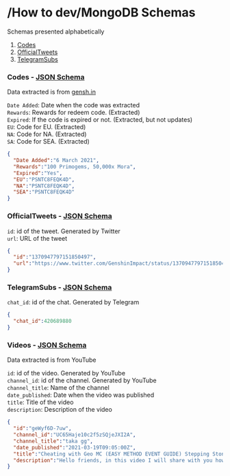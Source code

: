 # /How to dev/MongoDB Schemas

Schemas presented alphabetically

1. [Codes](#Codes)
2. [OfficialTweets](#OfficialTweets)
3. [TelegramSubs](#TelegramSubs)

### Codes - [JSON Schema](codes.schema.json)

Data extracted is from [gensh.in](https://www.gensh.in/events/promotion-codes)

`Date Added`: Date when the code was extracted<br>
`Rewards`: Rewards for redeem code. (Extracted)<br>
`Expired`: If the code is expired or not. (Extracted, but not updates)<br>
`EU`: Code for EU. (Extracted)<br>
`NA`: Code for NA. (Extracted)<br>
`SA`: Code for SEA. (Extracted)

```json
{
  "Date Added":"6 March 2021",
  "Rewards":"100 Primogems, 50,000x Mora",
  "Expired":"Yes",
  "EU":"PSNTC8FEQK4D",
  "NA":"PSNTC8FEQK4D",
  "SEA":"PSNTC8FEQK4D"
}
```

### OfficialTweets - [JSON Schema](officialTweets.schema.json)

`id`: id of the tweet. Generated by Twitter<br>
`url`: URL of the tweet

```json
{
  "id":"1370947797151850497",
  "url":"https://www.twitter.com/GenshinImpact/status/1370947797151850497"
}
```

### TelegramSubs - [JSON Schema](telegramSubs.schema.json)

`chat_id`: id of the chat. Generated by Telegram

```json
{
  "chat_id":420689880
}
```

### Videos - [JSON Schema](videos.schema.json)

Data extracted is from YouTube

`id`: id of the video. Generated by YouTube<br>
`channel_id`: id of the channel. Generated by YouTube<br>
`channel_title`: Name of the channel<br>
`date_published`: Date when the video was published<br>
`title`: Title of the video<br>
`description`: Description of the video

```json
{
  "id":"geWyf6D-7uw",
  "channel_id":"UC65Haje10c2f5zSQjeJXI2A",
  "channel_title":"taka gg",
  "date_published":"2021-03-19T09:05:00Z",
  "title":"Cheating with Geo MC (EASY METHOD EVENT GUIDE) Stepping Stone Antics Barrage Minuet Genshin Impact",
  "description":"Hello friends, in this video I will share with you how to \"cheat\" for \"Stepping Stone Antics\" and \"Barrage Minuet\" in Peculiar Wonderland. Do note that you won't ..."
}
